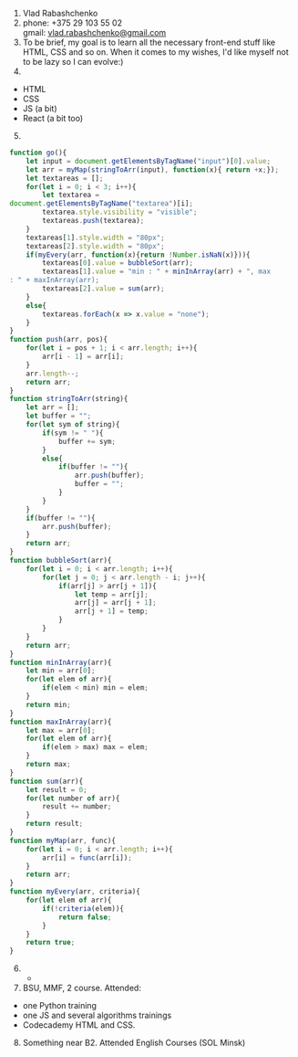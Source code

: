 1. Vlad Rabashchenko  
2.  
    phone: +375 29 103 55 02  
    gmail: vlad.rabashchenko@gmail.com  
3. To be brief, my goal is to learn all the necessary front-end 
stuff like HTML, CSS and so on. When it comes to my wishes, I'd like 
myself 
not to be lazy so I can evolve:)  
4.  
  - HTML  
  - CSS  
  - JS (a bit)  
  - React (a bit too)  

5.
```javascript
function go(){
	let input = document.getElementsByTagName("input")[0].value;
	let arr = myMap(stringToArr(input), function(x){ return +x;});
	let textareas = [];
	for(let i = 0; i < 3; i++){
		let textarea = 
document.getElementsByTagName("textarea")[i];
		textarea.style.visibility = "visible";
		textareas.push(textarea);
	}
	textareas[1].style.width = "80px";
	textareas[2].style.width = "80px";
	if(myEvery(arr, function(x){return !Number.isNaN(x)})){
		textareas[0].value = bubbleSort(arr);
		textareas[1].value = "min : " + minInArray(arr) + ", max 
: " + maxInArray(arr);
		textareas[2].value = sum(arr);
	}
	else{
		textareas.forEach(x => x.value = "none");
	}
}
function push(arr, pos){
	for(let i = pos + 1; i < arr.length; i++){
		arr[i - 1] = arr[i];
	}
	arr.length--;
	return arr;
}
function stringToArr(string){
	let arr = [];
	let buffer = "";
	for(let sym of string){
		if(sym != " "){
			buffer += sym;
		}
		else{
			if(buffer != ""){
				arr.push(buffer);
			    buffer = "";
			}
		}
	}
	if(buffer != ""){
		arr.push(buffer);
	}
	return arr;
}
function bubbleSort(arr){
	for(let i = 0; i < arr.length; i++){
		for(let j = 0; j < arr.length - i; j++){
			if(arr[j] > arr[j + 1]){
				let temp = arr[j];
				arr[j] = arr[j + 1];
				arr[j + 1] = temp;
			}
		}
	}
	return arr;
}
function minInArray(arr){
	let min = arr[0];
	for(let elem of arr){
		if(elem < min) min = elem;
	}
	return min;
}
function maxInArray(arr){
	let max = arr[0];
	for(let elem of arr){
		if(elem > max) max = elem;
	}
	return max;
}
function sum(arr){
	let result = 0;
	for(let number of arr){
		result += number;
	}
	return result;
}
function myMap(arr, func){
	for(let i = 0; i < arr.length; i++){
		arr[i] = func(arr[i]);
	}
	return arr;
}
function myEvery(arr, criteria){
	for(let elem of arr){
		if(!criteria(elem)){
			return false;
		}
	}
	return true;
}
```

6. -  
7. BSU, MMF, 2 course. Attended:  
  - one Python training  
  - one JS and several algorithms trainings  
  - Codecademy HTML and CSS.

8. Something near B2. Attended English Courses (SOL Minsk)
